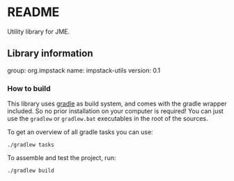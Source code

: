# README #

Utility library for JME.

## Library information ##

group: org.impstack
name: impstack-utils
version: 0.1

### How to build ###

This library uses [gradle](https://gradle.org/gradle-download/) as build system, and comes with the gradle wrapper included.
So no prior installation on your computer is required! You can just use the `gradlew` or `gradlew.bat` executables in the root of the sources.

To get an overview of all gradle tasks you can use:
```
./gradlew tasks
```


To assemble and test the project, run:
```
./gradlew build
```